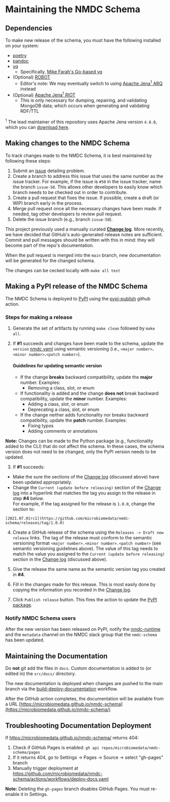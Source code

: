 # Maintaining the NMDC Schema
## Dependencies
To make new release of the schema, you must have the following installed on your system:
- [poetry](https://python-poetry.org/docs/#installation/)
- [pandoc](https://pandoc.org/installing.html)
- [yq](https://github.com/mikefarah/yq)
  - Specifically, [Mike Farah's Go-based yq](https://github.com/mikefarah/yq)
- (Optional) [ROBOT](http://robot.obolibrary.org/)
  - Editor's note: We may eventually switch to using [Apache Jena<sup>1</sup>  ARQ](https://jena.apache.org/documentation/query/) instead
- (Optional) [Apache Jena<sup>1</sup> RIOT](https://jena.apache.org/documentation/io/)
  - This is only necessary for dumping, repairing, and validating MongoDB data; which occurs when generating and validating RDF/TTL

<sup>1</sup> The lead maintainer of this repository uses Apache Jena version `4.8.0`, which you can [download here](https://archive.apache.org/dist/jena/binaries/).

## Making changes to the NMDC Schema
To track changes made to the NMDC Schema, it is best maintained by following these steps:
1. Submit an [issue](https://github.com/microbiomedata/nmdc-schema/issues) detailing problem.
2. Create a branch to address this issue that uses the same number as the issue tracker. For example, if the issue is `#50` in the issue tracker, name the branch `issue-50`. This allows other developers to easily know which branch needs to be checked out in order to contribute.
3. Create a pull request that fixes the issue. If possible, create a draft (or WIP) branch early in the process.
4. Merge pull request once all the necessary changes have been made. If needed, tag other developers to review pull request. 
5. Delete the issue branch (e.g., branch `issue-50`).

This project previously used a manually curated [**Change log**](https://github.com/microbiomedata/nmdc-schema/blob/main/CHANGELOG.md). More recently, we have decided that GitHub's auto-generated release notes are sufficient. Commit and pull messages should be written with this in mind: they will become part of the repo's documentation. 

When the pull request is merged into the `main` branch, new documentation will be generated for the changed schema.

The changes can be cecked locally with `make all test`

## Making a PyPI release of the NMDC Schema

The NMDC Schema is deployed to [PyPI](https://pypi.org/project/nmdc-schema/) using the [pypi-publish](https://github.com/microbiomedata/nmdc-schema/blob/main/.github/workflows/pypi-publish.yml) github action.

### Steps for making a release
1. Generate the set of artifacts by running `make clean` followed by `make all`.

2. If **#1** succeeds and changes have been made to the schema, update the `version` [nmdc.yaml](https://github.com/microbiomedata/nmdc-schema/blob/main/src/schema/nmdc.yaml) using semantic versioning (i.e., `<major number>`**.** `<minor number>`**.**`<patch number>`). 
  
    #### Guidelines for updating semantic version
    * If the change **breaks** backward compatibility, update the **major** number.
      Examples:
      - Removing a class, slot, or enum
    * If functionality is added and the change **does not** break backward compatibility, update the **minor** number.
      Examples:
      - Adding a class, slot, or enum
      - Deprecating a class, slot, or enum
    * If the change neither adds functionality nor breaks backward compatibility, update the **patch** number.
      Examples:
      - Fixing typos
      - Adding comments or annotations
      
**Note:** Changes can be made to the Python package (e.g., functionality added to the CLI) that do not affect the schema. In these cases, the schema version does not need to be changed, only the PyPI version needs to be updated.

3. If **#1** succeeds:
  * Make the sure the sections of the [Change log](https://github.com/microbiomedata/nmdc-schema/blob/main/CHANGELOG.md) (discussed above) have been updated appropriately.
  * Change the `Current (update before releasing)` section of the [Change log](https://github.com/microbiomedata/nmdc-schema/blob/main/CHANGELOG.md) into a hyperlink that matches the tag you assign to the release in step **#4** below.  
  For example, if the tag assigned for the release is `1.0.0`, change the section to:  
  ```
  [2021.07.01rc1](https://github.com/microbiomedata/nmdc-schema/releases/tag/1.0.0)
  ```
4. Create a GitHub release of the schema using the `Releases -> Draft new release` links. The tag of the release must conform to the semantic versioning format `<major number>.<minor number>.<patch number>` (see semantic versioning guidelines above). The value of this tag needs to match the value you assigned to the `Current (update before releasing)` section in the [Change log](https://github.com/microbiomedata/nmdc-schema/blob/main/CHANGELOG.md) (discussed above).

5. Give the release the same name as the semantic version tag you created in **#4**.

6. Fill in the changes made for this release. This is most easily done by copying the information you recorded in the [Change log](https://github.com/microbiomedata/nmdc-schema/blob/main/CHANGELOG.md).

7. Click `Publish release` button. This fires the action to update the [PyPI package](https://pypi.org/project/nmdc-schema/).

### Notify NMDC Schema users
After the new version has been released on PyPI, notify the [nmdc-runtime](https://github.com/microbiomedata/nmdc-runtime) and the `metadata` channel on the NMDC slack group that the `nmdc-schema` has been updated.

## Maintaining the Documentation
Do **not** git add the files in `docs`. Custom documentation is added to (or edited in) the `src/docs/` directory.

The new documentation is deployed when changes are pushed to the main branch via the [build-deploy-documentation](https://github.com/microbiomedata/nmdc-schema/blob/main/.github/workflows/build-deploy-documentation.yaml) workflow.


After the GitHub action completes, the documentation will be available from a URL [https://microbiomedata.github.io/nmdc-schema](https://microbiomedata.github.io/nmdc-schema/)

## Troubleshooting Documentation Deployment

If https://microbiomedata.github.io/nmdc-schema/ returns 404:

1. Check if GitHub Pages is enabled: `gh api repos/microbiomedata/nmdc-schema/pages`
2. If it returns 404, go to Settings → Pages → Source → select "gh-pages" branch
3. Manually trigger deployment at https://github.com/microbiomedata/nmdc-schema/actions/workflows/deploy-docs.yaml

**Note:** Deleting the `gh-pages` branch disables GitHub Pages. You must re-enable it in Settings.
